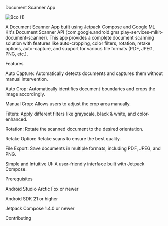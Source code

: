 Document Scanner App

![Bco (1)](https://github.com/user-attachments/assets/a232741b-5bdf-4580-ad04-9c7479506fc9)

A Document Scanner App built using Jetpack Compose and Google ML Kit's Document Scanner API (com.google.android.gms:play-services-mlkit-document-scanner). This app provides a complete document scanning solution with features like auto-cropping, color filters, rotation, retake options, auto-capture, and support for various file formats (PDF, JPEG, PNG, etc.).


Features


Auto Capture: Automatically detects documents and captures them without manual intervention.


Auto Crop: Automatically identifies document boundaries and crops the image accordingly.


Manual Crop: Allows users to adjust the crop area manually.


Filters: Apply different filters like grayscale, black & white, and color-enhanced.


Rotation: Rotate the scanned document to the desired orientation.


Retake Option: Retake scans to ensure the best quality.


File Export: Save documents in multiple formats, including PDF, JPEG, and PNG.


Simple and Intuitive UI: A user-friendly interface built with Jetpack Compose.


Prerequisites

Android Studio Arctic Fox or newer

Android SDK 21 or higher

Jetpack Compose 1.4.0 or newer

Contributing

